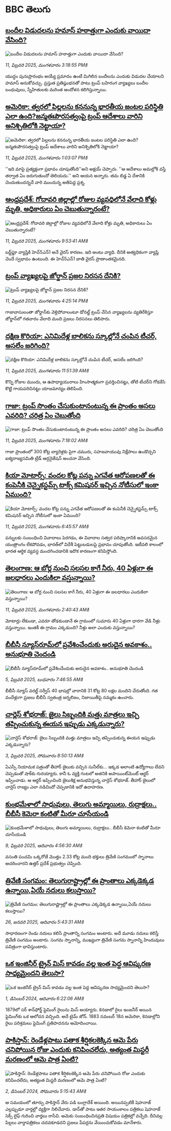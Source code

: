 # BBC తెలుగు## [బందీల విడుదలను  హమాస్ హఠాత్తుగా ఎందుకు వాయిదా వేసింది? ](https://www.bbc.com/telugu/articles/ce3nrzw69v0o?at_campaign=githubrss)![బందీల విడుదలను  హమాస్ హఠాత్తుగా ఎందుకు వాయిదా వేసింది? ](https://ichef.bbci.co.uk/ace/standard/240/cpsprodpb/43b3/live/215f0590-e883-11ef-b4d7-fde2f2b0c2de.jpg)_11, ఫిబ్రవరి 2025, మంగళవారం 3:18:55 PMకి_యుద్ధం పునఃప్రారంభం అయ్యే ప్రమాదం ఉంటే మిగిలిన బందీలను ఎందుకు విడుదల చేయాలని హమాస్ అనుకోవచ్చు. ప్రస్తుత ప్రతిష్ఠంభనతో పాటు ట్రంప్ బహిరంగ వ్యాఖ్యలు బందీల బంధువులు, స్నేహితులకు  మరింత ఆందోళన కలిగిస్తున్నాయి.## [అమెరికా: త్వరలో పిల్లలను కననున్న భారతీయ జంటల పరిస్థితి ఎలా ఉంది?జన్మతఃపౌరసత్వంపై ట్రంప్ ఆదేశాలు వారిని అనిశ్చితిలోకి నెట్టాయా?](https://www.bbc.com/telugu/articles/c1lv13y2j10o?at_campaign=githubrss)![అమెరికా: త్వరలో పిల్లలను కననున్న భారతీయ జంటల పరిస్థితి ఎలా ఉంది?జన్మతఃపౌరసత్వంపై ట్రంప్ ఆదేశాలు వారిని అనిశ్చితిలోకి నెట్టాయా?](https://ichef.bbci.co.uk/ace/standard/240/cpsprodpb/f564/live/871c8210-e868-11ef-bd49-371faa14fe11.jpg)_11, ఫిబ్రవరి 2025, మంగళవారం 1:03:07 PMకి_''ఇది మాపై ప్రత్యక్షంగా ప్రభావం చూపుతోంది''అని అక్షయ్ చెప్పారు. ''ఆ ఆదేశాలు అమల్లోకి వస్తే తర్వాత ఏం జరుగుతుందో తెలియదు.'' అని ఆయన అన్నారు. తమ బిడ్డ ఏ దేశానికి చెందుతుందన్నదే వారి ముందున్న అతిపెద్ద ప్రశ్న.## [ఆంధ్రప్రదేశ్: గోదావరి జిల్లాల్లో రోజుల వ్యవధిలోనే వేలాది కోళ్లు మృతి, అధికారులు ఏం చెబుతున్నారంటే? ](https://www.bbc.com/telugu/articles/ckgr3mx578lo?at_campaign=githubrss)![ఆంధ్రప్రదేశ్: గోదావరి జిల్లాల్లో రోజుల వ్యవధిలోనే వేలాది కోళ్లు మృతి, అధికారులు ఏం చెబుతున్నారంటే? ](https://ichef.bbci.co.uk/ace/standard/240/cpsprodpb/092c/live/a8ae2df0-e85b-11ef-b829-9960cdd7a1e8.jpg)_11, ఫిబ్రవరి 2025, మంగళవారం 9:53:41 AMకి_బర్డ్‌ఫ్లూ వ్యాప్తికి  హెచ్‌5ఎన్‌1 అనే వైరస్ కారణం.  ఇది అంటు వ్యాధి. దీనికి అత్యధికంగా వ్యాప్తి చెందే స్వభావం ఉంటుంది.   ఈ హెచ్‌5ఎన్‌1 జాతి వైరస్ ప్రాణాంతకమైనది.## [ట్రంప్ వ్యాఖ్యలపై జోర్డాన్‌ ప్రజల నిరసన దేనికి? ](https://www.bbc.com/telugu/articles/c897jvqdk3yo?at_campaign=githubrss)![ట్రంప్ వ్యాఖ్యలపై జోర్డాన్‌ ప్రజల నిరసన దేనికి? ](https://ichef.bbci.co.uk/ace/standard/240/cpsprodpb/84ac/live/b0621830-e893-11ef-a319-fb4e7360c4ec.jpg)_11, ఫిబ్రవరి 2025, మంగళవారం 4:25:14 PMకి_గాజావాసులంతా జోర్డాన్‌కు వెళ్లిపోవాలంటూ డోనల్డ్ ట్రంప్ చేసిన వ్యాఖ్యలను వ్యతిరేకిస్తూ జోర్డాన్‌లో గతవారం వేలాది మంది ప్రజలు నిరసనలు తెలిపారు.## [దక్షిణ కొరియా: ఎనిమిదేళ్ల బాలికను స్కూల్లోనే చంపిన టీచర్, అసలేం జరిగింది?](https://www.bbc.com/telugu/articles/c3e1kexvwkko?at_campaign=githubrss)![దక్షిణ కొరియా: ఎనిమిదేళ్ల బాలికను స్కూల్లోనే చంపిన టీచర్, అసలేం జరిగింది?](https://ichef.bbci.co.uk/ace/standard/240/cpsprodpb/38be/live/ecd699d0-e866-11ef-bd1b-d536627785f2.jpg)_11, ఫిబ్రవరి 2025, మంగళవారం 11:51:39 AMకి_కొన్ని రోజుల ముందు, ఆ ఉపాధ్యాయురాలు  హింసాత్మకంగా ప్రవర్తించినట్టు, తోటి టీచర్‌ని గోడకేసి కొట్టి గాయపరిచినట్టు యాజమాన్యం తెలిపింది.## [గాజా: ట్రంప్ సొంతం చేసుకుంటానంటున్న ఈ ప్రాంతం అసలు ఎవరిది? చరిత్ర ఏం చెబుతోంది](https://www.bbc.com/telugu/articles/cd64p45lnwzo?at_campaign=githubrss)![గాజా: ట్రంప్ సొంతం చేసుకుంటానంటున్న ఈ ప్రాంతం అసలు ఎవరిది? చరిత్ర ఏం చెబుతోంది](https://ichef.bbci.co.uk/ace/standard/240/cpsprodpb/990c/live/0b5d6640-e4a2-11ef-bef0-5f51bf28fa22.jpg)_11, ఫిబ్రవరి 2025, మంగళవారం 7:18:02 AMకి_గాజా ప్రాంతంలో 300 కోట్ల బ్యారెళ్లకు పైగా చమురు, సహజవాయువు నిక్షేపాలు ఉండొచ్చని ఐక్యరాజ్యసమితి ట్రేడ్ ఆర్గనైజేషన్ అంచనా వేసింది.## [కియా మోటార్స్: వందల కోట్ల పన్ను ఎగవేత ఆరోపణలతో ఈ కంపెనీకి చెన్నైకస్టమ్స్ టాక్స్ కమిషనర్ ఇచ్చిన నోటీసులో ఇంకా ఏముంది? ](https://www.bbc.com/telugu/articles/cvg8z98qrgqo?at_campaign=githubrss)![కియా మోటార్స్: వందల కోట్ల పన్ను ఎగవేత ఆరోపణలతో ఈ కంపెనీకి చెన్నైకస్టమ్స్ టాక్స్ కమిషనర్ ఇచ్చిన నోటీసులో ఇంకా ఏముంది? ](https://ichef.bbci.co.uk/ace/standard/240/cpsprodpb/5953/live/aeeeef60-e491-11ef-a319-fb4e7360c4ec.jpg)_11, ఫిబ్రవరి 2025, మంగళవారం 6:45:57 AMకి_పన్నులకు సంబంధించి వివాదాలు పెరగడం, ఈ వివాదాల సత్వర పరిష్కారానికి అవసరమైన యంత్రాంగం లేకపోవడం, భారత్‌లో విదేశీ పెట్టుబడులపై ప్రభావం చూపుతోంది. ఇటీవలి కాలంలో భారత ఆర్థిక వ్యవస్థ మందగించడానికి ఇదొక కారణంగా కనిపిస్తోంది.## [తెలంగాణ: ఆ బోర్ల నుంచి సలసల కాగే నీరు, 40 ఏళ్లుగా ఈ జలధారలు ఎందుకిలా వస్తున్నాయి?](https://www.bbc.com/telugu/articles/cwywq050zj4o?at_campaign=githubrss)![తెలంగాణ: ఆ బోర్ల నుంచి సలసల కాగే నీరు, 40 ఏళ్లుగా ఈ జలధారలు ఎందుకిలా వస్తున్నాయి?](https://ichef.bbci.co.uk/ace/standard/240/cpsprodpb/131c/live/ca99fe70-e7a3-11ef-a319-fb4e7360c4ec.jpg)_11, ఫిబ్రవరి 2025, మంగళవారం 2:40:43 AMకి_మోటార్లు లేకుండా, ఎవరూ తోడకుండానే ఈ గ్రామంలో సుమారు 40 ఏళ్లుగా ధారగా వేడి నీళ్లు వస్తున్నాయి. ఇంతకీ ఈ గ్రామం ఎక్కడుంది? నీళ్లు అలా ఎందుకు వస్తున్నాయి?## [బీబీసీ న్యూస్‌రూమ్‌‌లో ప్రవేశించేందుకు అరుదైన అవకాశం.. అనుభూతి చెందండి](https://www.bbc.com/telugu/articles/cn4x9r7ndzwo?at_campaign=githubrss)![బీబీసీ న్యూస్‌రూమ్‌‌లో ప్రవేశించేందుకు అరుదైన అవకాశం.. అనుభూతి చెందండి](https://ichef.bbci.co.uk/ace/standard/240/cpsprodpb/8c29/live/a39c2f00-d23b-11ef-94cb-5f844ceb9e30.png)_5, ఫిబ్రవరి 2025, బుధవారం 7:46:55 AMకి_బీబీసీ న్యూస్ వరల్డ్ సర్వీస్ 40 భాషల్లో వారానికి 31 కోట్ల 80 లక్షల మందిని చేరుతోంది. 
గత వందేళ్లుగా ప్రజలు బీబీసీ స్వతంత్ర జర్నలిజం, నిజాయితీపై నమ్మకం ఉంచారు.## [చార్లెస్ శోభరాజ్: జైలు సిబ్బందికి మత్తు మాత్రలు ఇచ్చి తప్పించుకున్న ఈయన ఇప్పుడు ఎక్కడున్నారు? ](https://www.bbc.com/telugu/articles/clyn5959g6go?at_campaign=githubrss)![చార్లెస్ శోభరాజ్: జైలు సిబ్బందికి మత్తు మాత్రలు ఇచ్చి తప్పించుకున్న ఈయన ఇప్పుడు ఎక్కడున్నారు? ](https://ichef.bbci.co.uk/ace/standard/240/cpsprodpb/2d9f/live/3fc41810-e16f-11ef-bd1b-d536627785f2.jpg)_3, ఫిబ్రవరి 2025, సోమవారం 8:50:13 AMకి_ఏఎస్సీ నియామక పత్రంతో తీహార్ జైలుకు వచ్చిన సునీల్‌కు... ఇక్కడ అలాంటి ఉద్యోగాలు లేవని చెప్పడంతో షాక్‌కు గురయ్యారు. కానీ ఓ వ్యక్తి గంటలో అతనికి అపాయింట్‌మెంట్  ఆర్డర్ ఇప్పించాడు. ఆ ఆర్డర్ ఇప్పించింది జైలుశిక్ష అనుభవిస్తున్న చార్లెస్ శోభరాజ్. తీహార్ జైలులో చార్లెస్ రాజ్యం ఎలా నడిచిందో చెప్పడానికి ఇదో ఉదాహరణ.## [కుంభమేళాలో సాధువులు, తెలుగు అమ్మాయిలు, రుద్రాక్షలు.. బీబీసీ కెమెరా కంటితో మీరూ చూసేయండి](https://www.bbc.com/telugu/articles/c0jny6pw07jo?at_campaign=githubrss)![కుంభమేళాలో సాధువులు, తెలుగు అమ్మాయిలు, రుద్రాక్షలు.. బీబీసీ కెమెరా కంటితో మీరూ చూసేయండి](https://ichef.bbci.co.uk/ace/standard/240/cpsprodpb/19fa/live/b3a6ed10-e69d-11ef-a819-277e390a7a08.jpg)_9, ఫిబ్రవరి 2025, ఆదివారం 4:56:30 AMకి_వసంతి పంచమి ఒక్కరోజే మొత్తం 2.33 కోట్ల మంది భక్తులు త్రివేణి సంగమంలో స్నానాలు ఆచరించారని ఉత్తర్ ప్రదేశ్ ప్రభుత్వం చెప్పింది.## [త్రివేణి సంగమం: తెలుగురాష్ట్రాల్లో ఈ ప్రాంతాలు ఎక్కడెక్కడ ఉన్నాయి,ఏయే నదులు కలుస్తాయి? ](https://www.bbc.com/telugu/articles/cz7elrr17jeo?at_campaign=githubrss)![త్రివేణి సంగమం: తెలుగురాష్ట్రాల్లో ఈ ప్రాంతాలు ఎక్కడెక్కడ ఉన్నాయి,ఏయే నదులు కలుస్తాయి? ](https://ichef.bbci.co.uk/ace/standard/240/cpsprodpb/9dad/live/7f50e780-da42-11ef-a37f-eba91255dc3d.jpg)_26, జనవరి 2025, ఆదివారం 5:43:31 AMకి_సాధారణంగా రెండు నదులు కలిసే ప్రాంతాన్ని సంగమం అంటారు. అదే మూడు నదులు కలిస్తే త్రివేణి సంగమం అంటారు. సంగమ స్నానాన్ని, ముఖ్యంగా త్రివేణి సంగమ స్నానాన్ని హిందువులు పవిత్రంగా భావిస్తుంటారు.## [ఒక ఇంజినీర్ ట్రైన్ మిస్ కావడం వల్ల ఇంత పెద్ద ఆవిష్కరణ సాధ్యమైందని తెలుసా?](https://www.bbc.com/telugu/articles/c774y4mdrgdo?at_campaign=githubrss)![ఒక ఇంజినీర్ ట్రైన్ మిస్ కావడం వల్ల ఇంత పెద్ద ఆవిష్కరణ సాధ్యమైందని తెలుసా?](https://ichef.bbci.co.uk/ace/standard/240/cpsprodpb/d07c/live/d2f92490-ab19-11ef-8264-5f9791599833.jpg)_1, డిసెంబర్ 2024, ఆదివారం 6:22:06 AMకి_1879లో సర్ శాన్‌ఫోర్డ్ ఫ్లెమింగ్ రైలును మిస్ అయ్యారు. కెనడాలో రైలు ఇంజనీర్ అయిన ఫ్లెమింగ్‌కు ఒక ఆలోచన వచ్చింది. అదే టైమ్ జోన్‌. 
1883 నవంబర్ 18న అమెరికా, కెనడాల్లోని రైలు పరిశ్రమలు ఫ్లెమింగ్ ప్రతిపాదనను ఆమోదించాయి.## [పాకిస్తాన్: రెండేళ్లపాటు పతాక శీర్షికలకెక్కిన ఆమె పేరు  చనిపోయిన రోజు ఎందుకు కనిపించలేదు,  అత్యంత మిస్టరీ మరణంలో ఆమె పాత్ర ఏంటి? ](https://www.bbc.com/telugu/articles/c33dnv8l5yro?at_campaign=githubrss)![పాకిస్తాన్: రెండేళ్లపాటు పతాక శీర్షికలకెక్కిన ఆమె పేరు  చనిపోయిన రోజు ఎందుకు కనిపించలేదు,  అత్యంత మిస్టరీ మరణంలో ఆమె పాత్ర ఏంటి? ](https://ichef.bbci.co.uk/ace/standard/240/cpsprodpb/62a1/live/cea16000-aff7-11ef-bdf5-b7cb2fa86e10.png)_2, డిసెంబర్ 2024, సోమవారం 5:15:43 AMకి_ఆ సమయంలో తూర్పు పాకిస్తాన్ వేరు పడి బంగ్లాదేశ్ అయింది. అయినప్పటికీ షెహనాజ్ ఎల్లప్పుడూ వార్తల్లో వ్యక్తిగా నిలిచేవారు. డాన్‌తో పాటు ఇతర సాయంకాలం పత్రికలు షెహనాజ్ సెక్స్ లైఫ్ గురించి వార్తలు రాసేవి. ఆమెకు సంబంధించినప్రతి విషయం పత్రికల్లో వచ్చేది. దీనివల్ల పిల్లలు వార్తాపత్రికలు చదవకూడదని ప్రజలు పేపర్లను వేయించుకోవడం మానేశారు.